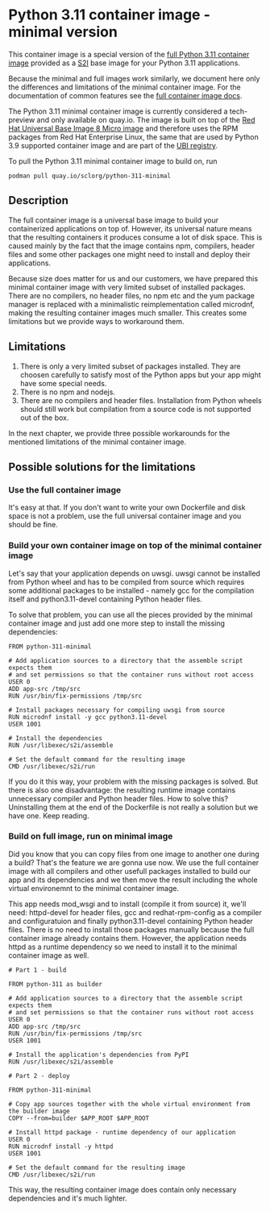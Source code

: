 Python 3.11 container image - minimal version
============================================

This container image is a special version of the [full Python 3.11 container image](https://github.com/sclorg/s2i-python-container/tree/master/3.11)
provided as a [S2I](https://github.com/openshift/source-to-image) base image for your Python 3.11 applications.

Because the minimal and full images work similarly, we document here only the differences and limitations
of the minimal container image. For the documentation of common features see the [full container image docs](https://github.com/sclorg/s2i-python-container/tree/master/3.11).

The Python 3.11 minimal container image is currently considered a tech-preview and only available on quay.io.
The image is built on top of the [Red Hat Universal Base Image 8 Micro image](https://catalog.redhat.com/software/containers/ubi8-micro/601a84aadd19c7786c47c8ea)
and therefore uses the RPM packages from Red Hat Enterprise Linux, the same that are used by Python 3.9 supported container image and are part of the [UBI registry](https://www.redhat.com/en/blog/introducing-red-hat-universal-base-image).

To pull the Python 3.11 minimal container image to build on, run

```
podman pull quay.io/sclorg/python-311-minimal
```

Description
-----------

The full container image is a universal base image to build your containerized applications on top of. However, its universal nature
means that the resulting containers it produces consume a lot of disk space. This is caused mainly by the fact that the image contains
npm, compilers, header files and some other packages one might need to install and deploy their applications.

Because size does matter for us and our customers, we have prepared this minimal container image with very limited subset
of installed packages. There are no compilers, no header files, no npm etc and the yum package manager is replaced with a minimalistic
reimplementation called microdnf, making the resulting container images much smaller. This creates some limitations
but we provide ways to workaround them.

Limitations
-----------

1. There is only a very limited subset of packages installed. They are choosen carefully to satisfy most of the Python apps but your app might have some special needs.
1. There is no npm and nodejs.
1. There are no compilers and header files. Installation from Python wheels should still work but compilation from a source code is not supported out of the box.

In the next chapter, we provide three possible workarounds for the mentioned limitations of the minimal container image.

Possible solutions for the limitations
--------------------------------------

### Use the full container image

It's easy at that. If you don't want to write your own Dockerfile and disk space is not a problem, use
the full universal container image and you should be fine.

### Build your own container image on top of the minimal container image

Let's say that your application depends on uwsgi. uwsgi cannot be installed from Python wheel and has to be
compiled from source which requires some additional packages to be installed - namely gcc for the compilation
itself and python3.11-devel containing Python header files.

To solve that problem, you can use all the pieces provided by the minimal container image and just add one more
step to install the missing dependencies:

```
FROM python-311-minimal

# Add application sources to a directory that the assemble script expects them
# and set permissions so that the container runs without root access
USER 0
ADD app-src /tmp/src
RUN /usr/bin/fix-permissions /tmp/src

# Install packages necessary for compiling uwsgi from source
RUN microdnf install -y gcc python3.11-devel
USER 1001

# Install the dependencies
RUN /usr/libexec/s2i/assemble

# Set the default command for the resulting image
CMD /usr/libexec/s2i/run
```

If you do it this way, your problem with the missing packages is solved. But there is also one disadvantage: the resulting
runtime image contains unnecessary compiler and Python header files. How to solve this? Uninstalling them at the end
of the Dockerfile is not really a solution but we have one. Keep reading.

### Build on full image, run on minimal image

Did you know that you can copy files from one image to another one during a build? That's the feature we are gonna use now.
We use the full container image with all compilers and other usefull packages installed to build our app and its dependencies
and we then move the result including the whole virtual environemnt to the minimal container image.

This app needs mod_wsgi and to install (compile it from source) it, we'll need: httpd-devel for header files, gcc and redhat-rpm-config
as a compiler and configuratuion and finally python3.11-devel containing Python header files. There is no need to install those packages
manually because the full container image already contains them. However, the application needs httpd as a runtime dependency
so we need to install it to the minimal container image as well.

```
# Part 1 - build

FROM python-311 as builder

# Add application sources to a directory that the assemble script expects them
# and set permissions so that the container runs without root access
USER 0
ADD app-src /tmp/src
RUN /usr/bin/fix-permissions /tmp/src
USER 1001

# Install the application's dependencies from PyPI
RUN /usr/libexec/s2i/assemble

# Part 2 - deploy

FROM python-311-minimal

# Copy app sources together with the whole virtual environment from the builder image
COPY --from=builder $APP_ROOT $APP_ROOT

# Install httpd package - runtime dependency of our application
USER 0
RUN microdnf install -y httpd
USER 1001

# Set the default command for the resulting image
CMD /usr/libexec/s2i/run
```

This way, the resulting container image does contain only necessary dependencies and it's much lighter.
